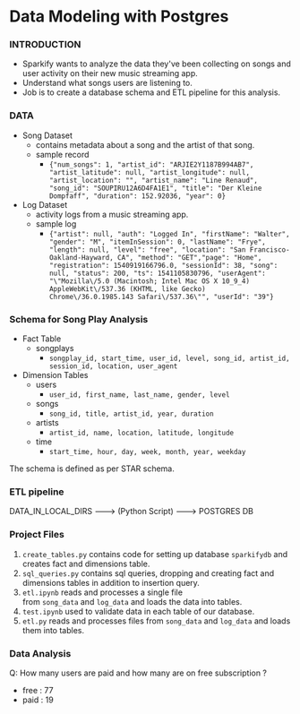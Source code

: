 # Data Modeling with Postgres

### INTRODUCTION

- Sparkify wants to analyze the data they've been collecting on songs and user activity on their new music streaming app.
- Understand what songs users are listening to.
- Job is to create a database schema and ETL pipeline for this analysis.

### DATA

- Song Dataset
    - contains metadata about a song and the artist of that song.
    - sample record
        - `{"num_songs": 1, "artist_id": "ARJIE2Y1187B994AB7", "artist_latitude": null, "artist_longitude": null, "artist_location": "", "artist_name": "Line Renaud", "song_id": "SOUPIRU12A6D4FA1E1", "title": "Der Kleine Dompfaff", "duration": 152.92036, "year": 0}`
- Log Dataset
    - activity logs from a music streaming app.
    - sample log
        - `{"artist": null, "auth": "Logged In", "firstName": "Walter", "gender": "M", "itemInSession": 0, "lastName": "Frye", "length": null, "level": "free", "location": "San Francisco-Oakland-Hayward, CA", "method": "GET","page": "Home", "registration": 1540919166796.0, "sessionId": 38, "song": null, "status": 200, "ts": 1541105830796, "userAgent": "\"Mozilla\/5.0 (Macintosh; Intel Mac OS X 10_9_4) AppleWebKit\/537.36 (KHTML, like Gecko) Chrome\/36.0.1985.143 Safari\/537.36\"", "userId": "39"}`

### Schema for Song Play Analysis

- Fact Table
    - songplays
        - `songplay_id, start_time, user_id, level, song_id, artist_id, session_id, location, user_agent`
- Dimension Tables
    - users
        - `user_id, first_name, last_name, gender, level`
    - songs
        - `song_id, title, artist_id, year, duration`
    - artists
        - `artist_id, name, location, latitude, longitude`
    - time
        - `start_time, hour, day, week, month, year, weekday`

The schema is defined as per STAR schema.

### ETL pipeline

DATA_IN_LOCAL_DIRS ---> (Python Script) ---> POSTGRES DB 

### Project Files

1. `create_tables.py` contains code for setting up database `sparkifydb` and creates fact and dimensions table.
2. `sql_queries.py` contains sql queries, dropping and creating fact and dimensions tables in addition to insertion query.
3. `etl.ipynb` reads and processes a single file from `song_data` and `log_data` and loads the data into tables.
4. `test.ipynb` used to validate data in each table of our database.
5. `etl.py` reads and processes files from `song_data` and `log_data` and loads them into tables.

### Data Analysis

Q: How many users are paid and how many are on free subscription ?

- free : 77
- paid : 19